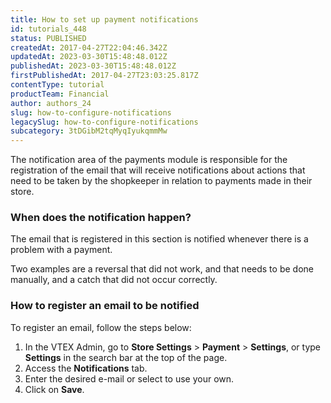 ```yaml
---
title: How to set up payment notifications
id: tutorials_448
status: PUBLISHED
createdAt: 2017-04-27T22:04:46.342Z
updatedAt: 2023-03-30T15:48:48.012Z
publishedAt: 2023-03-30T15:48:48.012Z
firstPublishedAt: 2017-04-27T23:03:25.817Z
contentType: tutorial
productTeam: Financial
author: authors_24
slug: how-to-configure-notifications
legacySlug: how-to-configure-notifications
subcategory: 3tDGibM2tqMyqIyukqmmMw
---
```


The notification area of the payments module is responsible for the registration of the email that will receive notifications about actions that need to be taken by the shopkeeper in relation to payments made in their store.

### When does the notification happen?

The email that is registered in this section is notified whenever there is a problem with a payment.

Two examples are a reversal that did not work, and that needs to be done manually, and a catch that did not occur correctly.

### How to register an email to be notified

To register an email, follow the steps below:

1. In the VTEX Admin, go to **Store Settings** > **Payment** > **Settings**, or type **Settings** in the search bar at the top of the page.
2. Access the __Notifications__ tab.
3. Enter the desired e-mail or select to use your own.
4. Click on __Save__.
